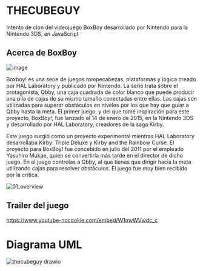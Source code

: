 # THECUBEGUY
Intento de clon del videojuego BoxBoy desarrollado por Nintendo para la Nintendo 3DS, en JavaScript

## Acerca de BoxBoy
![image](https://user-images.githubusercontent.com/126290786/234479825-c9deb7ef-dd62-49de-83b8-ad09ad7e1998.png)

Boxboy! es una serie de juegos rompecabezas, plataformas y lógica creado por HAL Laboratory y publicado por Nintendo. La serie trata sobre el protagonista, Qbby, una caja cuadrada de color blanco que puede producir una pila de cajas de su mismo tamaño conectadas entre ellas. Las cajas son utilizadas para superar obstáculos en niveles por los que hay que guiar a Qbby hasta la meta. El primer juego, y del que tomé inspiración para este proyecto, BoxBoy!, fue lanzado el 14 de enero de 2015, en la Nintendo 3DS y desarrollado por HAL Laboratory, creadores de la saga Kirby.

Este juego surgió como un proyecto experimental mientras HAL Laboratory desarrollaba Kirby: Triple Deluxe y Kirby and the Rainbow Curse. El proyecto para BoxBoy! fue concebido en julio del 2011 por el empleado Yasuhiro Mukae, quien se convertiría más tarde en el director de dicho juego. En el juego controlas a Qbby, al que tienes que dirigir hacia la meta utilizando cajas para resolver obstáculos. El juego fue muy bien recibido por la crítica.

![01_overview](https://user-images.githubusercontent.com/126290786/234463887-4e7dfeb9-b3e3-4d77-89db-869f42be6c5f.gif)

## Trailer del juego
https://www.youtube-nocookie.com/embed/W1mvWVwdc_c

# Diagrama UML
![thecubeguy drawio](https://user-images.githubusercontent.com/126290786/235075653-af14c7ec-d938-479b-b6ba-821f4a613606.png)
